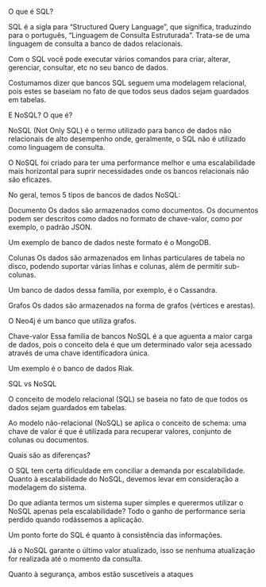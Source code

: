 O que é SQL?

SQL é a sigla para “Structured Query Language”, que significa, traduzindo para o português, “Linguagem de Consulta Estruturada”. Trata-se de uma linguagem de consulta a banco de dados relacionais.

Com o SQL você pode executar vários comandos para criar, alterar, gerenciar, consultar, etc no seu banco de dados.

Costumamos dizer que bancos SQL seguem uma modelagem relacional, pois estes se baseiam no fato de que todos seus dados sejam guardados em tabelas.


E NoSQL? O que é?

NoSQL (Not Only SQL) é o termo utilizado para banco de dados não relacionais de alto desempenho onde, geralmente, o SQL não é utilizado como linguagem de consulta.

O NoSQL foi criado para ter uma performance melhor e uma escalabilidade mais horizontal para suprir necessidades onde os bancos relacionais não são eficazes.

No geral, temos 5 tipos de bancos de dados NoSQL:

Documento
Os dados são armazenados como documentos. Os documentos podem ser descritos como dados no formato de chave-valor, como por exemplo, o padrão JSON.

Um exemplo de banco de dados neste formato é o MongoDB.

Colunas
Os dados são armazenados em linhas particulares de tabela no disco, podendo suportar várias linhas e colunas, além de permitir sub-colunas.

Um banco de dados dessa família, por exemplo, é o Cassandra.

Grafos
Os dados são armazenados na forma de grafos (vértices e arestas).

O Neo4j é um banco que utiliza grafos.

Chave-valor
Essa família de bancos NoSQL é a que aguenta a maior carga de dados, pois o conceito dela é que um determinado valor seja acessado através de uma chave identificadora única.

Um exemplo é o banco de dados Riak.



SQL vs NoSQL

O conceito de modelo relacional (SQL) se baseia no fato de que todos os dados sejam guardados em tabelas.

Ao modelo não-relacional (NoSQL) se aplica o conceito de schema: uma chave de valor é que é utilizada para recuperar valores, conjunto de colunas ou documentos.

Quais são as diferenças?

O SQL tem certa dificuldade em conciliar a demanda por escalabilidade. Quanto à escalabilidade do NoSQL, devemos levar em consideração a modelagem do sistema.

Do que adianta termos um sistema super simples e querermos utilizar o NoSQL apenas pela escalabilidade? Todo o ganho de performance seria perdido quando rodássemos a aplicação.

Um ponto forte do SQL é quanto à consistência das informações.

Já o NoSQL garante o último valor atualizado, isso se nenhuma atualização for realizada até o momento da consulta.

Quanto à segurança, ambos estão suscetíveis a ataques
